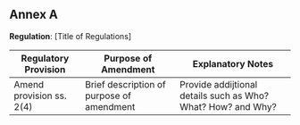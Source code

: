 ## Annex A
**Regulation**: [Title of Regulations]

Regulatory Provision | Purpose of Amendment | Explanatory Notes
-------------------- | -------------------- | -----------------
Amend provision ss. 2(4) | Brief description of purpose of amendment | Provide addijtional details such as Who? What? How? and Why?

